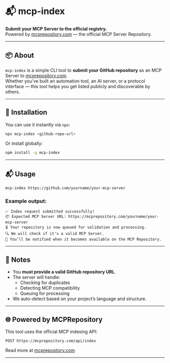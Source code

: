# 📬 mcp-index

**Submit your MCP Server to the official registry.**  
Powered by [mcprepository.com](https://mcprepository.com) — the official MCP Server Repository.

---

## 📦 About

`mcp-index` is a simple CLI tool to **submit your GitHub repository** as an MCP Server to [mcprepository.com](https://mcprepository.com).  
Whether you’ve built an automation tool, an AI server, or a protocol interface — this tool helps you get listed publicly and discoverable by others.

---

## 🚀 Installation

You can use it instantly via `npx`:

```bash
npx mcp-index <github-repo-url>
```

Or install globally:

```bash
npm install -g mcp-index
```

---

## 📬 Usage

```bash
mcp-index https://github.com/yourname/your-mcp-server
```

### Example output:

```
✅ Index request submitted successfully!
📦 Expected MCP Server URL: https://mcprepository.com/yourname/your-mcp-server
⏳ Your repository is now queued for validation and processing.
🔍 We will check if it's a valid MCP Server.
🔔 You’ll be notified when it becomes available on the MCP Repository.
```

---

## 🧠 Notes

- You **must provide a valid GitHub repository URL**.
- The server will handle:
    - Checking for duplicates
    - Detecting MCP compatibility
    - Queuing for processing
- We auto-detect based on your project’s language and structure.

---

## 🌐 Powered by MCPRepository

This tool uses the official MCP indexing API:

```
POST https://mcprepository.com/api/index
```

Read more at [mcprepository.com](https://mcprepository.com)

---